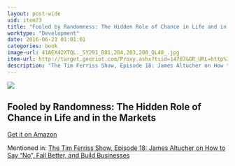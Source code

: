 ```yaml
---
layout: post-wide
uid: item73
title: "Fooled by Randomness: The Hidden Role of Chance in Life and in the Markets"
worktype: "Development"
date: 2016-06-21 01:01:01
categories: book
image-url: 41AEX42XTQL._SY291_BO1,204,203,200_QL40_.jpg
item-url: http://target.georiot.com/Proxy.ashx?tsid=14707&GR_URL=http%3A%2F%2Fwww.amazon.com%2FFooled-Randomness-Hidden-Markets-Incerto%2Fdp%2F0812975219%2F
description: "The Tim Ferriss Show, Episode 18: James Altucher on How to Say “No”, Fail Better, and Build Businesses"
---
```

<a href="http://target.georiot.com/Proxy.ashx?tsid=14707&GR_URL=http%3A%2F%2Fwww.amazon.com%2FFooled-Randomness-Hidden-Markets-Incerto%2Fdp%2F0812975219%2F" target="blank"><img src="../../../../img/thumbs/41AEX42XTQL._SY291_BO1,204,203,200_QL40_.jpg" class="prod-img"></a>
<h2>Fooled by Randomness: The Hidden Role of Chance in Life and in the Markets</h2>
<p><a href="http://target.georiot.com/Proxy.ashx?tsid=14707&GR_URL=http%3A%2F%2Fwww.amazon.com%2FFooled-Randomness-Hidden-Markets-Incerto%2Fdp%2F0812975219%2F" target="blank">Get it on Amazon</a><p>
<p>Mentioned in: <a href="http://fourhourworkweek.com/2014/07/11/james-altucher/" target="blank">The Tim Ferriss Show, Episode 18: James Altucher on How to Say “No”, Fail Better, and Build Businesses</a></p>
